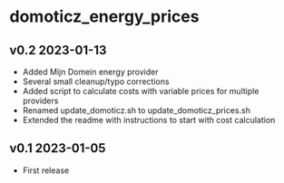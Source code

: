 # domoticz_energy_prices 

## v0.2  2023-01-13
- Added Mijn Domein energy provider
- Several small cleanup/typo corrections
- Added script to calculate costs with variable prices for multiple providers
- Renamed update_domoticz.sh to update_domoticz_prices.sh
- Extended the readme with instructions to start with cost calculation


## v0.1  2023-01-05
- First release